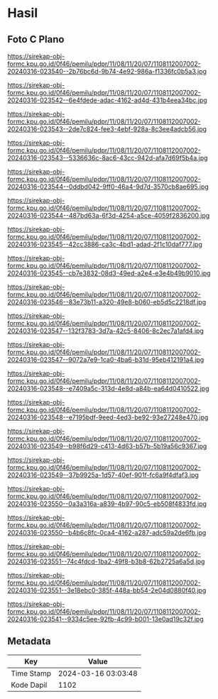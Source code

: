 # Hasil

## Foto C Plano

https://sirekap-obj-formc.kpu.go.id/0f46/pemilu/pdpr/11/08/11/20/07/1108112007002-20240316-023540--2b76bc6d-9b74-4e92-986a-f1336fc0b5a3.jpg

https://sirekap-obj-formc.kpu.go.id/0f46/pemilu/pdpr/11/08/11/20/07/1108112007002-20240316-023542--6e4fdede-adac-4162-ad4d-431b4eea34bc.jpg

https://sirekap-obj-formc.kpu.go.id/0f46/pemilu/pdpr/11/08/11/20/07/1108112007002-20240316-023543--2de7c824-fee3-4ebf-928a-8c3ee4adcb56.jpg

https://sirekap-obj-formc.kpu.go.id/0f46/pemilu/pdpr/11/08/11/20/07/1108112007002-20240316-023543--5336636c-8ac6-43cc-942d-afa7d69f5b4a.jpg

https://sirekap-obj-formc.kpu.go.id/0f46/pemilu/pdpr/11/08/11/20/07/1108112007002-20240316-023544--0ddbd042-9ff0-46a4-9d7d-3570cb8ae695.jpg

https://sirekap-obj-formc.kpu.go.id/0f46/pemilu/pdpr/11/08/11/20/07/1108112007002-20240316-023544--487bd63a-6f3d-4254-a5ce-4059f2836200.jpg

https://sirekap-obj-formc.kpu.go.id/0f46/pemilu/pdpr/11/08/11/20/07/1108112007002-20240316-023545--42cc3886-ca3c-4bd1-adad-2f1c10daf777.jpg

https://sirekap-obj-formc.kpu.go.id/0f46/pemilu/pdpr/11/08/11/20/07/1108112007002-20240316-023545--cb7e3832-08d3-49ed-a2e4-e3e4b49b9010.jpg

https://sirekap-obj-formc.kpu.go.id/0f46/pemilu/pdpr/11/08/11/20/07/1108112007002-20240316-023546--83e73b11-a320-49e8-b060-eb5d5c2218df.jpg

https://sirekap-obj-formc.kpu.go.id/0f46/pemilu/pdpr/11/08/11/20/07/1108112007002-20240316-023547--132f3783-3d7a-42c5-8406-8c2ec7a1afd4.jpg

https://sirekap-obj-formc.kpu.go.id/0f46/pemilu/pdpr/11/08/11/20/07/1108112007002-20240316-023547--9072a7e9-1ca0-4ba6-b31d-95eb412191a4.jpg

https://sirekap-obj-formc.kpu.go.id/0f46/pemilu/pdpr/11/08/11/20/07/1108112007002-20240316-023548--e7409a5c-313d-4e8d-a84b-ea64d0410522.jpg

https://sirekap-obj-formc.kpu.go.id/0f46/pemilu/pdpr/11/08/11/20/07/1108112007002-20240316-023548--e7195bdf-9eed-4ed3-be92-93e27248e470.jpg

https://sirekap-obj-formc.kpu.go.id/0f46/pemilu/pdpr/11/08/11/20/07/1108112007002-20240316-023549--b98f6d29-c413-4d63-b57b-5b19a56c9367.jpg

https://sirekap-obj-formc.kpu.go.id/0f46/pemilu/pdpr/11/08/11/20/07/1108112007002-20240316-023549--37b9925a-1d57-40ef-901f-fc6a9f4dfaf3.jpg

https://sirekap-obj-formc.kpu.go.id/0f46/pemilu/pdpr/11/08/11/20/07/1108112007002-20240316-023550--0a3a316a-a839-4b97-90c5-eb508f4833fd.jpg

https://sirekap-obj-formc.kpu.go.id/0f46/pemilu/pdpr/11/08/11/20/07/1108112007002-20240316-023550--b4b6c8fc-0ca4-4162-a287-adc59a2de6fb.jpg

https://sirekap-obj-formc.kpu.go.id/0f46/pemilu/pdpr/11/08/11/20/07/1108112007002-20240316-023551--74c4fdcd-1ba2-49f8-b3b8-62b2725a6a5d.jpg

https://sirekap-obj-formc.kpu.go.id/0f46/pemilu/pdpr/11/08/11/20/07/1108112007002-20240316-023551--3e18ebc0-385f-448a-bb54-2e04d0880f40.jpg

https://sirekap-obj-formc.kpu.go.id/0f46/pemilu/pdpr/11/08/11/20/07/1108112007002-20240316-023541--9334c5ee-92fb-4c99-b001-13e0ad19c32f.jpg


## Metadata

| Key        | Value               |
| ---------- | ------------------- |
| Time Stamp | 2024-03-16 03:03:48 |
| Kode Dapil | 1102                |



